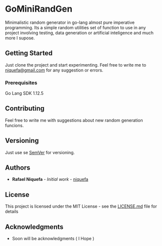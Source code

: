 # GoMiniRandGen

Minimalistic random generator in go-lang almost pure imperative programming. Its a simple random utilities set of function to use in any project involving testing, data generation or artificial inteligence and much more I supose.

## Getting Started

Just clone the project and start experimenting. Feel free to write me to niquefa@gmail.com for any suggestion or errors.

### Prerequisites

Go Lang SDK 1.12.5

## Contributing

Feel free to write me with suggestions about new random generation funcions.

## Versioning

Just use se [SemVer](http://semver.org/) for versioning.

## Authors

* **Rafael Niquefa** - *Initial work* - [niquefa](https://github.com/niquefa)

## License

This project is licensed under the MIT License - see the [LICENSE.md](LICENSE.md) file for details

## Acknowledgments

* Soon will be acknowledgments ( I Hope )
